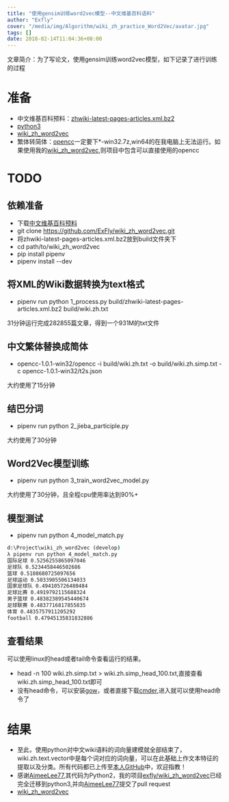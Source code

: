 ```yaml
---
title: "使用gensim训练word2vec模型--中文维基百科语料"
author: "Exfly"
cover: "/media/img/Algorithm/wiki_zh_practice_Word2Vec/avatar.jpg"
tags: []
date: 2018-02-14T11:04:36+08:00
---
```


文章简介：为了写论文，使用gensim训练word2vec模型，如下记录了进行训练的过程

<!--more--> 

# 准备
* 中文维基百科预料：[zhwiki-latest-pages-articles.xml.bz2](https://dumps.wikimedia.org/zhwiki/latest/zhwiki-latest-pages-articles.xml.bz2)
* [python3](#)
* [wiki_zh_word2vec](https://github.com/ExFly/wiki_zh_word2vec.git)
* 繁体转简体：[opencc](https://bintray.com/package/files/byvoid/opencc/OpenCC)一定要下\*-win32.7z,win64的在我电脑上无法运行。如果使用我的[wiki_zh_word2vec](https://github.com/ExFly/wiki_zh_word2vec.git),则项目中包含可以直接使用的opencc

# TODO

## 依赖准备
* 下载[中文维基百科预料](https://dumps.wikimedia.org/zhwiki/latest/zhwiki-latest-pages-articles.xml.bz2)
* git clone https://github.com/ExFly/wiki_zh_word2vec.git
* 将zhwiki-latest-pages-articles.xml.bz2放到build文件夹下
* cd path/to/wiki_zh_word2vec
* pip install pipenv
* pipenv install --dev

## 将XML的Wiki数据转换为text格式
* pipenv run python 1_process.py build/zhwiki-latest-pages-articles.xml.bz2 build/wiki.zh.txt

31分钟运行完成282855篇文章，得到一个931M的txt文件

## 中文繁体替换成简体
* opencc-1.0.1-win32/opencc -i build/wiki.zh.txt -o build/wiki.zh.simp.txt -c opencc-1.0.1-win32/t2s.json

大约使用了15分钟

## 结巴分词
* pipenv run python 2_jieba_participle.py

大约使用了30分钟

## Word2Vec模型训练
* pipenv run python 3_train_word2vec_model.py

大约使用了30分钟，且全程cpu使用率达到90%+

## 模型测试
* pipenv run python 4_model_match.py

```cmd
d:\Project\wiki_zh_word2vec (develop)
λ pipenv run python 4_model_match.py
国际足球 0.5256255865097046
足球队 0.5234458446502686
篮球 0.5108680725097656
足球运动 0.5033905506134033
国家足球队 0.494105726480484
足球比赛 0.4919792115688324
男子篮球 0.48382389545440674
足球联赛 0.4837716817855835
体育 0.4835757911205292
football 0.47945135831832886
```

## 查看结果
可以使用linux的head或者tail命令查看运行的结果。
* head -n 100 wiki.zh.simp.txt > wiki.zh.simp_head_100.txt,直接查看wiki.zh.simp_head_100.txt即可
* 没有head命令，可以安装[gow](https://github.com/bmatzelle/gow/releases)，或者直接下载[cmder](http://cmder.net/),进入就可以使用head命令了

# 结果
* 至此，使用python对中文wiki语料的词向量建模就全部结束了，wiki.zh.text.vector中是每个词对应的词向量，可以在此基础上作文本特征的提取以及分类。所有代码都已上传至[本人GitHub](https://github.com/ExFly/wiki_zh_word2vec)中，欢迎指教！
* 感谢[AimeeLee77](https://github.com/AimeeLee77/wiki_zh_word2vec),其代码为Python2，我的项目[exfly/wiki_zh_word2vec](https://github.com/ExFly/wiki_zh_word2vec.git)已经完全迁移到python3,并向[AimeeLee77](https://github.com/AimeeLee77/wiki_zh_word2vec)提交了pull request
* [wiki_zh_word2vec](https://github.com/ExFly/wiki_zh_word2vec.git)
